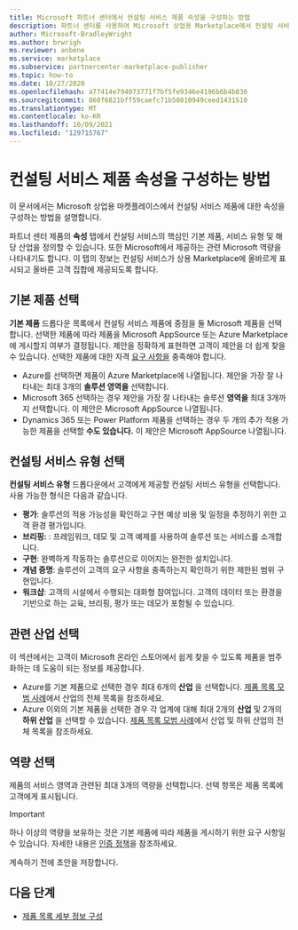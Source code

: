 ```yaml
---
title: Microsoft 파트너 센터에서 컨설팅 서비스 제품 속성을 구성하는 방법
description: 파트너 센터를 사용하여 Microsoft 상업용 Marketplace에서 컨설팅 서비스 제품 속성을 구성하는 방법을 알아봅니다.
author: Microsoft-BradleyWright
ms.author: brwrigh
ms.reviewer: anbene
ms.service: marketplace
ms.subservice: partnercenter-marketplace-publisher
ms.topic: how-to
ms.date: 10/27/2020
ms.openlocfilehash: a77414e794073771f7bf5fe9346e4196b6b4b836
ms.sourcegitcommit: 860f6821bff59caefc71b50810949ceed1431510
ms.translationtype: MT
ms.contentlocale: ko-KR
ms.lasthandoff: 10/09/2021
ms.locfileid: "129715767"
---
```

# <a name="how-to-configure-your-consulting-service-offer-properties"></a>컨설팅 서비스 제품 속성을 구성하는 방법

이 문서에서는 Microsoft 상업용 마켓플레이스에서 컨설팅 서비스 제품에 대한 속성을 구성하는 방법을 설명합니다.

파트너 센터 제품의 **속성** 탭에서 컨설팅 서비스의 핵심인 기본 제품, 서비스 유형 및 해당 산업을 정의할 수 있습니다. 또한 Microsoft에서 제공하는 관련 Microsoft 역량을 나타내기도 합니다. 이 탭의 정보는 컨설팅 서비스가 상용 Marketplace에 올바르게 표시되고 올바른 고객 집합에 제공되도록 합니다.

## <a name="select-the-primary-product"></a>기본 제품 선택

**기본 제품** 드롭다운 목록에서 컨설팅 서비스 제품에 중점을 둘 Microsoft 제품을 선택합니다. 선택한 제품에 따라 제품을 Microsoft AppSource 또는 Azure Marketplace에 게시할지 여부가 결정됩니다. 제안을 정확하게 표현하면 고객이 제안을 더 쉽게 찾을 수 있습니다. 선택한 제품에 대한 자격 [요구 사항을](https://aka.ms/AAacrbv) 충족해야 합니다. 

- Azure를 선택하면 제품이 Azure Marketplace에 나열됩니다. 제안을 가장 잘 나타내는 최대 3개의 **솔루션 영역을** 선택합니다.
- Microsoft 365 선택하는 경우 제안을 가장 잘 나타내는 솔루션 **영역을** 최대 3개까지 선택합니다. 이 제안은 Microsoft AppSource 나열됩니다.
-   Dynamics 365 또는 Power Platform 제품을 선택하는 경우 두 개의 추가 적용 가능한 제품을 선택할 **수도 있습니다.** 이 제안은 Microsoft AppSource 나열됩니다.

## <a name="select-the-consulting-service-type"></a>컨설팅 서비스 유형 선택

**컨설팅 서비스 유형** 드롭다운에서 고객에게 제공할 컨설팅 서비스 유형을 선택합니다. 사용 가능한 형식은 다음과 같습니다.

- **평가**: 솔루션의 적용 가능성을 확인하고 구현 예상 비용 및 일정을 추정하기 위한 고객 환경 평가입니다.
- **브리핑:** : 프레임워크, 데모 및 고객 예제를 사용하여 솔루션 또는 서비스를 소개합니다.
- **구현**: 완벽하게 작동하는 솔루션으로 이어지는 완전한 설치입니다.
- **개념 증명**: 솔루션이 고객의 요구 사항을 충족하는지 확인하기 위한 제한된 범위 구현입니다.
- **워크샵**: 고객의 시설에서 수행되는 대화형 참여입니다. 고객의 데이터 또는 환경을 기반으로 하는 교육, 브리핑, 평가 또는 데모가 포함될 수 있습니다.

## <a name="select-relevant-industries"></a>관련 산업 선택

이 섹션에서는 고객이 Microsoft 온라인 스토어에서 쉽게 찾을 수 있도록 제품을 범주화하는 데 도움이 되는 정보를 제공합니다.

- Azure를 기본 제품으로 선택한 경우 최대 6개의 **산업** 을 선택합니다. [제품 목록 모범 사례](./gtm-offer-listing-best-practices.md)에서 산업의 전체 목록을 참조하세요.
- Azure 이외의 기본 제품을 선택한 경우 각 업계에 대해 최대 2개의 **산업** 및 2개의 **하위 산업** 을 선택할 수 있습니다. [제품 목록 모범 사례](./gtm-offer-listing-best-practices.md)에서 산업 및 하위 산업의 전체 목록을 참조하세요.

## <a name="select-your-competencies"></a>역량 선택

제품의 서비스 영역과 관련된 최대 3개의 역량을 선택합니다. 선택 항목은 제품 목록에 고객에게 표시됩니다.

> [!IMPORTANT]
> 하나 이상의 역량을 보유하는 것은 기본 제품에 따라 제품을 게시하기 위한 요구 사항일 수 있습니다. 자세한 내용은 [인증 정책](/legal/marketplace/certification-policies#800-consulting-services)을 참조하세요.

계속하기 전에 초안을 저장합니다.

## <a name="next-steps"></a>다음 단계

* [제품 목록 세부 정보 구성](create-consulting-service-offer-listing.md)
